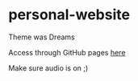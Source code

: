 # personal-website
Theme was Dreams

Access through GitHub pages [here](https://zuckerburger.github.io/personal-website/)

Make sure audio is on ;)
